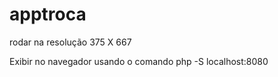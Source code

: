 # apptroca

rodar na resolução 
375 X 667

Exibir no navegador usando o comando 
php -S localhost:8080
